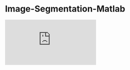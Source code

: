 # Image-Segmentation-Matlab


![alt text](https://github.com/Shellyhan/Image-Segmentation-Matlab/raw/master/KM_C_1.fig)
